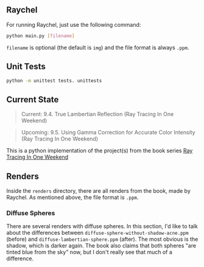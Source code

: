 ## Raychel

For running Raychel, just use the following command:
```bash
python main.py [filename]
```
`filename` is optional (the default is `img`) and the file format is always `.ppm`.

## Unit Tests

```bash
python -m unittest tests. unittests
```

## Current State

> Current: 9.4. True Lambertian Reflection (Ray Tracing In One Weekend)

> Upcoming: 9.5. Using Gamma Correction for Accurate Color Intensity (Ray Tracing In One Weekend)

This is a python implementation of the project(s) from the book series [Ray Tracing In One Weekend](https://raytracing.github.io)

## Renders

Inside the `renders` directory, there are all renders from the book, made by Raychel. As mentioned above, the file format is `.ppm`.

### Diffuse Spheres

There are several renders with diffuse spheres. In this section, I'd like to talk about the differences between `diffuse-sphere-without-shadow-acne.ppm` (before) and `diffuse-lambertian-sphere.ppm` (after). The most obvious is the shadow, which is darker again. The book also claims that both spheres "are tinted blue from the sky" now, but I don't really see that much of a difference.
